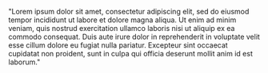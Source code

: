 "Lorem ipsum dolor sit amet, consectetur adipiscing elit, sed
do eiusmod tempor incididunt ut labore et dolore magna aliqua.
 Ut enim ad minim veniam, quis nostrud exercitation ullamco 
 laboris nisi ut aliquip ex ea commodo consequat. Duis aute 
 irure dolor in reprehenderit in voluptate velit esse cillum 
 dolore eu fugiat nulla pariatur. Excepteur sint occaecat 
 cupidatat non proident, sunt in culpa qui officia deserunt
  mollit anim id est laborum."   